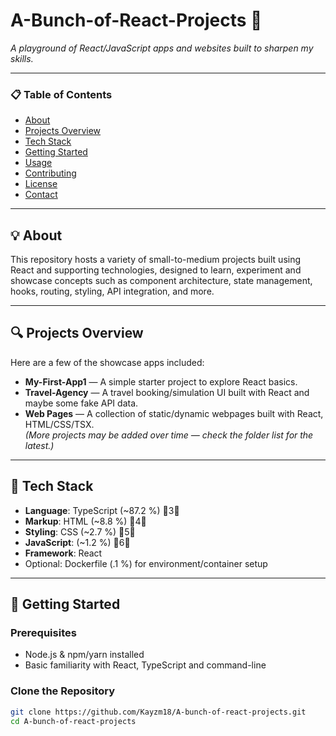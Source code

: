# A-Bunch-of-React-Projects 🚀  
*A playground of React/JavaScript apps and websites built to sharpen my skills.*

---

### 📋 Table of Contents
- [About](#about)  
- [Projects Overview](#projects-overview)  
- [Tech Stack](#tech-stack)  
- [Getting Started](#getting-started)  
- [Usage](#usage)  
- [Contributing](#contributing)  
- [License](#license)  
- [Contact](#contact)  

---

## 💡 About  
This repository hosts a variety of small-to-medium projects built using React and supporting technologies, designed to learn, experiment and showcase concepts such as component architecture, state management, hooks, routing, styling, API integration, and more.

---

## 🔍 Projects Overview  
Here are a few of the showcase apps included:  
- **My-First-App1** — A simple starter project to explore React basics.  
- **Travel-Agency** — A travel booking/simulation UI built with React and maybe some fake API data.  
- **Web Pages** — A collection of static/dynamic webpages built with React, HTML/CSS/TSX.  
*(More projects may be added over time — check the folder list for the latest.)*

---

## 🧰 Tech Stack  
- **Language**: TypeScript (~87.2 %) 3  
- **Markup**: HTML (~8.8 %) 4  
- **Styling**: CSS (~2.7 %) 5  
- **JavaScript**: (~1.2 %) 6  
- **Framework**: React  
- Optional: Dockerfile (.1 %) for environment/container setup  

---

## 🏁 Getting Started  

### Prerequisites  
- Node.js & npm/yarn installed  
- Basic familiarity with React, TypeScript and command-line  

### Clone the Repository  
```bash  
git clone https://github.com/Kayzm18/A-bunch-of-react-projects.git  
cd A-bunch-of-react-projects
